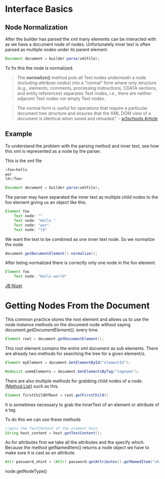 # Interface Basics

## Node Normalization

After the builder has parsed the xml many elements can be interacted with as we have a document node of nodes. Unfortunately inner text is often parsed as multiple nodes under its parent element.

```java
Document document = builder.parse(xmlFile);
```

To fix this the node is normalized.

> The **normalize()** method puts all Text nodes underneath a node (*including attribute nodes*) into a "normal" form where only structure (e.g., elements, comments, processing instructions, CDATA sections, and entity references) separates Text nodes, i.e., there are neither adjacent Text nodes nor empty Text nodes.

> The normal form is useful for operations that require a particular document tree structure and ensures that the XML DOM view of a document is identical when saved and reloaded." - [w3schools Article](https://www.w3schools.com/xml/met_node_normalize.asp)

## Example


To understand the problem with the parsing method and inner text, see how this xml is represented as a node by the parser. 

This is the xml file
```java
<foo>hello 
wor
ld</foo>
```
```java
Document document = builder.parse(xmlFile);
```
The parser may have separated the inner text as multiple child nodes to the foo element giving us an object like this.
```java
Element foo
    Text node: ""
    Text node: "Hello "
    Text node: "wor"
    Text node: "ld"
```
We want the text to be combined as one inner text node. So we normalize the node

```java
document.getDocumentElement().normalize();
```
After being normalized there is correctly only one node in the foo element.

```java
Element foo
    Text node: "Hello world"

```
[JB Nizet](https://stackoverflow.com/questions/13786607/normalization-in-dom-parsing-with-java-how-does-it-work)




# Getting Nodes From the Document

This common practice stores the root element and allows us to use the node instance methods on the document node without saying document.*getDocumentElement();* every time.

```java
Element root = document.getDocumentElement();
```
This root element contains the entire xml document as sub elements. There are already two methods for searching the tree for a given element/s.
```java
Element myElement = document.GetElementById("elementId");

NodeList someElements = document.GetElementsByTag("tagname");
```
There are also multiple methods for grabbing child nodes of a node.
[(Method List)](https://www.programcreek.com/java-api-examples/?class=org.w3c.dom.Document&method=getElementsByTagName)
such as this.

``` java
Element firstChildOfRoot = root.getFirstChild()
```
It is sometimes necessary to grab the InnerText of an element or attribute of a tag.

To do this we can use these methods
```java
//gets the TextCOntent of the element host. 
String host_content = host.getTextContent();
```
As for attributes first we take all the attributes and the specify which. Because the method getNamedItem() returns a node object we have to make sure it is cast as an attribute.
```java
Attr password_xhint = (Attr) password.getAttributes().getNamedItem("xhint");
```




node.getNodeType()



